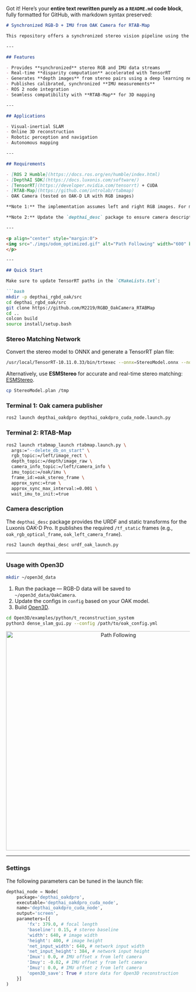 Got it! Here’s your **entire text rewritten purely as a `README.md` code block**, fully formatted for GitHub, with markdown syntax preserved:

````markdown
# Synchronized RGB-D + IMU from OAK Camera for RTAB-Map

This repository offers a synchronized stereo vision pipeline using the **Luxonis OAK** camera. It produces **disparity-based RGB-D images** via a custom stereo matching network alongside **IMU data**, making it fully compatible with **RTAB-Map** for real-time SLAM and 3D map reconstruction.

---

## Features

- Provides **synchronized** stereo RGB and IMU data streams
- Real-time **disparity computation** accelerated with TensorRT
- Generates **depth images** from stereo pairs using a deep learning network
- Publishes calibrated, synchronized **IMU measurements**
- ROS 2 node integration
- Seamless compatibility with **RTAB-Map** for 3D mapping

---

## Applications

- Visual-inertial SLAM
- Online 3D reconstruction
- Robotic perception and navigation
- Autonomous mapping

---

## Requirements

- [ROS 2 Humble](https://docs.ros.org/en/humble/index.html)
- [DepthAI SDK](https://docs.luxonis.com/software/)
- [TensorRT](https://developer.nvidia.com/tensorrt) + CUDA
- [RTAB-Map](https://github.com/introlab/rtabmap)
- OAK Camera (tested on OAK-D LR with RGB images)

**Note 1:** The implementation assumes left and right RGB images. For mono encoding, minor modifications are needed in `depthai_oakdpro_cuda_node.cpp`.

**Note 2:** Update the `depthai_desc` package to ensure camera description matches your OAK device.

---

<p align="center" style="margin:0">
<img src="./imgs/odom_optimized.gif" alt="Path Following" width="600" border="0" />
</p>

---

## Quick Start

Make sure to update TensorRT paths in the `CMakeLists.txt`:

```bash
mkdir -p depthai_rgbd_oak/src
cd depthai_rgbd_oak/src
git clone https://github.com/M2219/RGBD_OakCamera_RTABMap
cd ..
colcon build
source install/setup.bash
````

### Stereo Matching Network

Convert the stereo model to ONNX and generate a TensorRT plan file:

```bash
/usr/local/TensorRT-10.11.0.33/bin/trtexec --onnx=StereoModel.onnx --noTF32 --saveEngine=StereoModel.plan
```

Alternatively, use **ESMStereo** for accurate and real-time stereo matching: [ESMStereo](https://github.com/M2219/ESMStereo).

```bash
cp StereoModel.plan /tmp
```

### Terminal 1: Oak camera publisher

```bash
ros2 launch depthai_oakdpro depthai_oakdpro_cuda_node.launch.py
```

### Terminal 2: RTAB-Map

```bash
ros2 launch rtabmap_launch rtabmap.launch.py \
  args:="--delete_db_on_start" \
  rgb_topic:=/left/image_rect \
  depth_topic:=/depth/image_raw \
  camera_info_topic:=/left/camera_info \
  imu_topic:=/oak/imu \
  frame_id:=oak_stereo_frame \
  approx_sync:=true \
  approx_sync_max_interval:=0.001 \
  wait_imu_to_init:=true
```

### Camera description

The `depthai_desc` package provides the URDF and static transforms for the Luxonis OAK-D Pro. It publishes the required `/tf_static` frames (e.g., `oak_rgb_optical_frame`, `oak_left_camera_frame`).

```bash
ros2 launch depthai_desc urdf_oak_launch.py 
```

---

### Usage with Open3D

```bash
mkdir ~/open3d_data
```

1. Run the package — RGB-D data will be saved to `~/open3d_data/OakCamera`.
2. Update the configs in `config` based on your OAK model.
3. Build [Open3D](https://github.com/isl-org/Open3D.git).

```bash
cd Open3D/examples/python/t_reconstruction_system
python3 dense_slam_gui.py --config /path/to/oak_config.yml
```

<p align="center" style="margin:0">
<img src="./imgs/open3d.gif" alt="Path Following" width="600" border="0" />
</p>

---

### Settings

The following parameters can be tuned in the launch file:

```python
depthai_node = Node(
    package='depthai_oakdpro',
    executable='depthai_oakdpro_cuda_node',
    name='depthai_oakdpro_cuda_node',
    output='screen',
    parameters=[{
        'fx': 379.0, # focal length
        'baseline': 0.15, # stereo baseline
        'width': 640, # image width
        'height': 400, # image height
        'net_input_width': 640, # network input width
        'net_input_height': 384, # network input height
        'Imux': 0.0, # IMU offset x from left camera
        'Imuy': -0.02, # IMU offset y from left camera
        'Imuz': 0.0, # IMU offset z from left camera
        'open3D_save': True # store data for Open3D reconstruction
    }]
)
